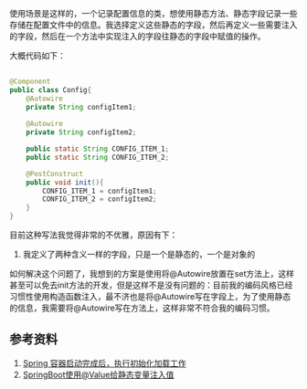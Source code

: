 使用场景是这样的，一个记录配置信息的类，想使用静态方法、静态字段记录一些存储在配置文件中的信息。我选择定义这些静态的字段，然后再定义一些需要注入的字段，然后在一个方法中实现注入的字段往静态的字段中赋值的操作。

大概代码如下：

~~~ java
 
@Component
public class Config{
    @Autowire
    private String configItem1;
    
    @Autowire
    private String configItem2;

    public static String CONFIG_ITEM_1;
    public static String CONFIG_ITEM_2;

    @PostConstruct
    public void init(){
        CONFIG_ITEM_1 = configItem1;
        CONFIG_ITEM_2 = configItem2;
    }
}

~~~

目前这种写法我觉得非常的不优雅，原因有下：

1. 我定义了两种含义一样的字段，只是一个是静态的，一个是对象的

如何解决这个问题了，我想到的方案是使用将@Autowire放置在set方法上，这样甚至可以免去init方法的开发，但是这样不是没有问题的：目前我的编码风格已经习惯性使用构造函数注入，最不济也是将@Autowire写在字段上，为了使用静态的信息，我需要将@Autowire写在方法上，这样非常不符合我的编码习惯。

## 参考资料

1. [Spring 容器启动完成后，执行初始化加载工作](https://blog.csdn.net/xiaojin21cen/article/details/83418470)
2. [SpringBoot使用@Value给静态变量注入值](https://blog.csdn.net/mononoke111/article/details/81088472)